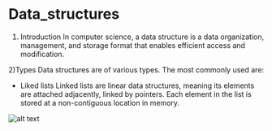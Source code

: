 # Data_structures

1) Introduction
In computer science, a data structure is a data organization, management, and storage format that enables efficient access and modification.

2)Types
Data structures are of various types. The most commonly used are:

- Liked lists
Linked lists are linear data structures, meaning its elements are attached adjacently, linked by pointers. Each element in the list is stored at a non-contiguous location in memory.

![alt text](https://media.geeksforgeeks.org/wp-content/cdn-uploads/gq/2013/03/Linkedlist.png)

